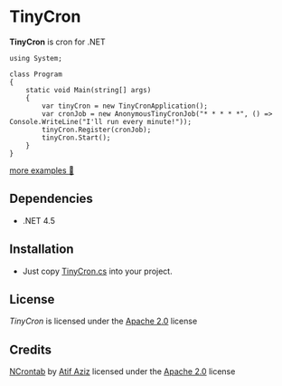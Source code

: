 TinyCron
===  

**TinyCron** is cron for .NET 

    using System;
    
    class Program
    {
        static void Main(string[] args)
        {
            var tinyCron = new TinyCronApplication();
            var cronJob = new AnonymousTinyCronJob("* * * * *", () => Console.WriteLine("I'll run every minute!"));
            tinyCron.Register(cronJob);
            tinyCron.Start();
        }
    }

[more examples :mag_right:](/src/TinyCron.Example/Program.cs)

Dependencies
---  
* .NET 4.5

Installation
---  
* Just copy [TinyCron.cs](/src/TinyCron/TinyCron.cs) into your project.


License
---  
*TinyCron* is licensed under the [Apache 2.0](http://www.apache.org/licenses/LICENSE-2.0.html) license  

Credits
--- 
[NCrontab](https://code.google.com/p/ncrontab/) by  [Atif Aziz](http://www.raboof.com) licensed under the [Apache 2.0](http://www.apache.org/licenses/LICENSE-2.0.html) license  
